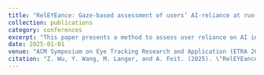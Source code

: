 ```yaml
---
title: "RelEYEance: Gaze-based assessment of users’ AI-reliance at run-time"
collection: publications
category: conferences
excerpt: "This paper presents a method to assess user reliance on AI in real-time using gaze data."
date: 2025-01-01
venue: "ACM Symposium on Eye Tracking Research and Application (ETRA 2025, Submitted)"
citation: "Z. Wu, Y. Wang, M. Langer, and A. Feit. (2025). \"RelEYEance: Gaze-based assessment of users’ AI-reliance at run-time.\" ACM Symposium on Eye Tracking Research and Application (ETRA 2025, Submitted)."
---
```

